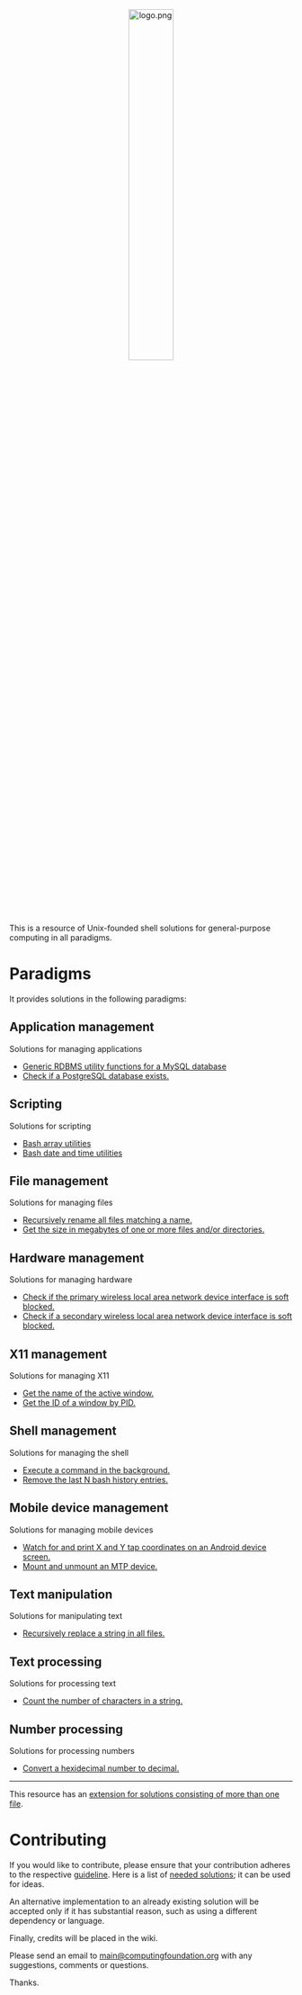 
<div align='center'>
	<img src='https://raw.githubusercontent.com/unixfoundation/general-purpose-computing/images/logo.png' width='40%' alt='logo.png'>
</div>
<br><br><br>

This is a resource of Unix-founded shell solutions for general-purpose computing in all paradigms.

# Paradigms

It provides solutions in the following paradigms:

## Application management

Solutions for managing applications

* [Generic RDBMS utility functions for a MySQL database](functions_scripts/application_management/database/mysqldbutils)
* [Check if a PostgreSQL database exists.](one-liners/application_management/database/postgresql-database.one-liners)

## Scripting

Solutions for scripting

* [Bash array utilities](functions_scripts/scripting/bash/arrayutils.bash)
* [Bash date and time utilities](functions_scripts/scripting/bash/dateandtimeutils.bash)

## File management

Solutions for managing files

* [Recursively rename all files matching a name.](scripts/file_management/name_manipulation/recren)
* [Get the size in megabytes of one or more files and/or directories.](one-liners/file_management-output_only/file_information/file-property-information-retrieval.one-liners)

## Hardware management

Solutions for managing hardware

* [Check if the primary wireless local area network device interface is soft blocked.](scripts/hardware_management-output_only/device_information/iswlanblocked)
* [Check if a secondary wireless local area network device interface is soft blocked.](scripts/hardware_management-output_only/device_information/issecondarywlanblocked)

## X11 management

Solutions for managing X11

* [Get the name of the active window.](scripts/x11_management-output_only/window_property_information/getactvwindname)
* [Get the ID of a window by PID.](scripts/x11_management-output_only/window_property_information/getwindidbypid)

## Shell management

Solutions for managing the shell

* [Execute a command in the background.](scripts/shell_management-modules/process_management/execinbg)
* [Remove the last N bash history entries.](scripts/shell_management/history_management/remlastnbashhistentries)

## Mobile device management

Solutions for managing mobile devices

* [Watch for and print X and Y tap coordinates on an Android device screen.](scripts/mobile_device_management-android/hardware_management/getmobilescreentappos)
* [Mount and unmount an MTP device.](scripts/mobile_device_management-generic/mounting/mntmtp)

## Text manipulation

Solutions for manipulating text

* [Recursively replace a string in all files.](scripts/text_manipulation/matching/recrep)

## Text processing

Solutions for processing text

* [Count the number of characters in a string.](aliases/text_processing/numeric_processing/basic-numberic-processing.aliases)

## Number processing

Solutions for processing numbers

* [Convert a hexidecimal number to decimal.](aliases/number_processing/conversion/base-conversion.aliases)

---

This resource has an [extension for solutions consisting of more than one file](https://github.com/computingfoundation/general-purpose-computing.packaged-solutions).

# Contributing

If you would like to contribute, please ensure that your contribution adheres to the respective [guideline](https://github.com/computingfoundation/general-purpose-computing/wiki). Here is a list of [needed solutions](https://github.com/computingfoundation/general-purpose-computing/wiki/Needed-solutions); it can be used for ideas.

An alternative implementation to an already existing solution will be accepted only if it has substantial reason, such as using a different dependency or language.

Finally, credits will be placed in the wiki.

Please send an email to main@computingfoundation.org with any suggestions, comments or questions.

Thanks.

